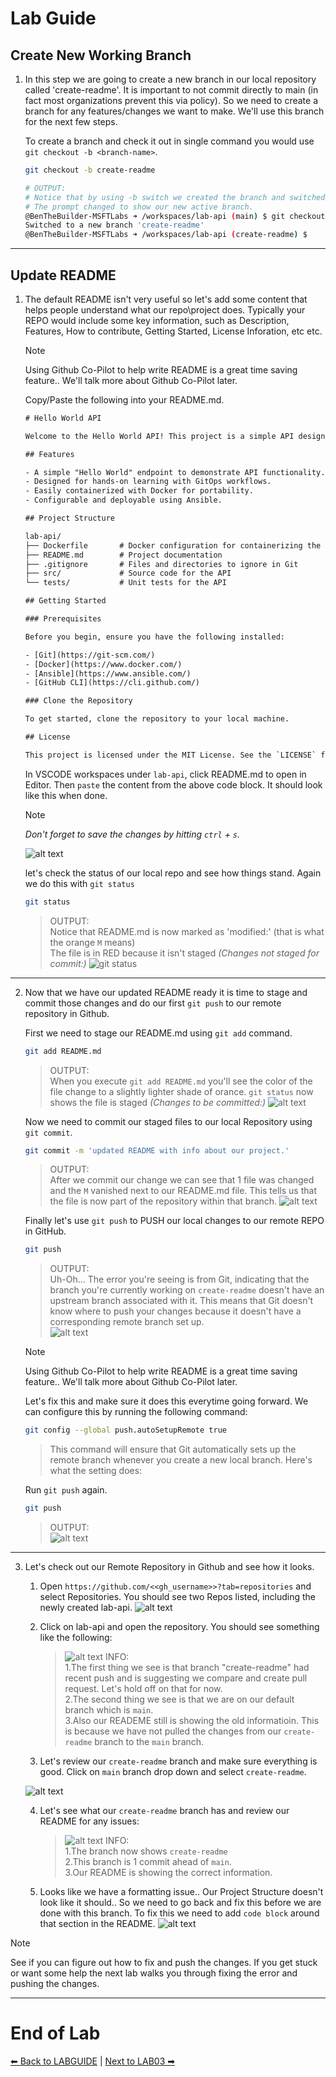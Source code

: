 # Lab Guide #

## Create New Working Branch ##

1. In this step we are going to create a new branch in our local repository called 'create-readme'. It is important to not commit directly to main (in fact most organizations prevent this via policy). So we need to create a branch for any features/changes we want to make. We'll use this branch for the next few steps. 

    To create a branch and check it out in single command you would use ```git checkout -b <branch-name>```.

    ```sh 
    git checkout -b create-readme
    ```
    ```sh
    # OUTPUT:
    # Notice that by using -b switch we created the branch and switched to it in a single command. 
    # The prompt changed to show our new active branch. 
    @BenTheBuilder-MSFTLabs ➜ /workspaces/lab-api (main) $ git checkout -b create-readme
    Switched to a new branch 'create-readme'
    @BenTheBuilder-MSFTLabs ➜ /workspaces/lab-api (create-readme) $ 
    ```
---

## Update README ##

1. The default README isn't very useful so let's add some content that helps people understand what our repo\project does. Typically your REPO would include some key information, such as Description, Features, How to contribute, Getting Started, License Inforation, etc etc. 

    > [!NOTE]
    >
    > Using Github Co-Pilot to help write README is a great time saving feature.. We'll talk more about Github Co-Pilot later. 

    Copy/Paste the following into your README.md. 

    ```txt
    # Hello World API

    Welcome to the Hello World API! This project is a simple API designed to help you learn and practice essential GitOps concepts, including Git, Docker, and Ansible. The API serves as a foundation for exploring modern development workflows and tools.

    ## Features

    - A simple "Hello World" endpoint to demonstrate API functionality.
    - Designed for hands-on learning with GitOps workflows.
    - Easily containerized with Docker for portability.
    - Configurable and deployable using Ansible.

    ## Project Structure

    lab-api/
    ├── Dockerfile       # Docker configuration for containerizing the API
    ├── README.md        # Project documentation
    ├── .gitignore       # Files and directories to ignore in Git
    ├── src/             # Source code for the API
    └── tests/           # Unit tests for the API

    ## Getting Started

    ### Prerequisites

    Before you begin, ensure you have the following installed:

    - [Git](https://git-scm.com/)
    - [Docker](https://www.docker.com/)
    - [Ansible](https://www.ansible.com/)
    - [GitHub CLI](https://cli.github.com/)

    ### Clone the Repository

    To get started, clone the repository to your local machine. 

    ## License

    This project is licensed under the MIT License. See the `LICENSE` file for details.
    ```

    In VSCODE workspaces under ```lab-api```, click README.md to open in Editor. Then ```paste``` the content from the above code block. It should look like this when done.
    
    > [!NOTE]
    >
    > _Don't forget to save the changes by hitting ```ctrl``` + ```s```._

    ![alt text](imgs/lab01-203.jpg)

    let's check the status of our local repo and see how things stand. Again we do this with ```git status```

    ```sh
    git status
    ```

    > OUTPUT: <br>
    > Notice that README.md is now marked as 'modified:' (that is what the orange ```M``` means)<br>
    > The file is in RED because it isn't staged _(Changes not staged for commit:)_
    > ![git status](imgs/lab01-204.jpg)

---

2.  Now that we have our updated README ready it is time to stage and commit those changes and do our first ```git push``` to our remote repository in Github. 

    First we need to stage our README.md using ```git add``` command. 
    ```sh
    git add README.md
    ```
    > OUTPUT: <br>
    > When you execute ```git add README.md``` you'll see the color of the file change to a slightly lighter shade of orance. ```git status``` now shows the file is staged _(Changes to be committed:)_
    >![alt text](imgs/lab01-205.jpg)

    Now we need to commit our staged files to our local Repository using ```git commit```. 
    ```sh
    git commit -m 'updated README with info about our project.'
    ``` 
    > OUTPUT: <br>
    > After we commit our change we can see that 1 file was changed and the ```M``` vanished next to our README.md file. This tells us that the file is now part of the repository within that branch.
    >![alt text](imgs/lab01-206.jpg)

    Finally let's use ```git push``` to PUSH our local changes to our remote REPO in GitHub. 
    ```sh
    git push
    ```
    
    > OUTPUT: <br>
    > Uh-Oh... The error you're seeing is from Git, indicating that the branch you're currently working on ```create-readme``` doesn't have an upstream branch associated with it. This means that Git doesn't know where to push your changes because it doesn't have a corresponding remote branch set up. <br>
    > ![alt text](imgs/lab01-207.jpg)


    > [!NOTE]
    >
    > Using Github Co-Pilot to help write README is a great time saving feature.. We'll talk more about Github Co-Pilot later. <br>
    
    Let's fix this and make sure it does this everytime going forward. We can configure this by running the following command: 

    ```sh
    git config --global push.autoSetupRemote true
    ```
    > This command will ensure that Git automatically sets up the remote branch whenever you create a new local branch. Here's what the setting does:<br>
    

    Run ```git push``` again. 
    
    ```sh
    git push
    ```
    > OUTPUT: <br>
    >![alt text](imgs/lab01-208.jpg)

---

3. Let's check out our Remote Repository in Github and see how it looks. 

    1. Open ```https://github.com/<<gh_username>>?tab=repositories``` and select Repositories. You should see two Repos listed, including the newly created lab-api. 
        ![alt text](imgs/lab01-209.jpg)

    2. Click on lab-api and open the repository. You should see something like the following:
        >![alt text](imgs/lab01-210.jpg)
        > INFO: <br>
        > 1.The first thing we see is that branch "create-readme" had recent push and is suggesting we compare and create pull request. Let's hold off on that for now. <br>
        > 2.The second thing we see is that we are on our default branch which is ```main```.<br>
        > 3.Also our READEME still is showing the old informatioin. This is because we have not pulled the changes from our ```create-readme``` branch to the ```main``` branch. 

    3. Let's review our ```create-readme``` branch and make sure everything is good. Click on ```main``` branch drop down and select ```create-readme```. 

    ![alt text](imgs/lab01-211.jpg)

    4. Let's see what our ```create-readme``` branch has and review our README for any issues:
        > ![alt text](imgs/lab01-212.jpg)
        > INFO: <br>
        > 1.The branch now shows ```create-readme``` <br>
        > 2.This branch is 1 commit ahead of ```main```.<br>
        > 3.Our README is showing the correct information. 

    5. Looks like we have a formatting issue.. Our Project Structure doesn't look like it should.. So we need to go back and fix this before we are done with this branch. To fix this we need to add ```code block``` around that section in the README. 
    ![alt text](imgs/lab01-213.jpg)

> [!NOTE]
>
> See if you can figure out how to fix and push the changes. If you get stuck or want some help the next lab walks you through fixing the error and pushing the changes. 

---
# End of Lab 

[⬅ Back to LABGUIDE](LABGUIDE.md) | [Next to LAB03 ➡](LAB03.md)